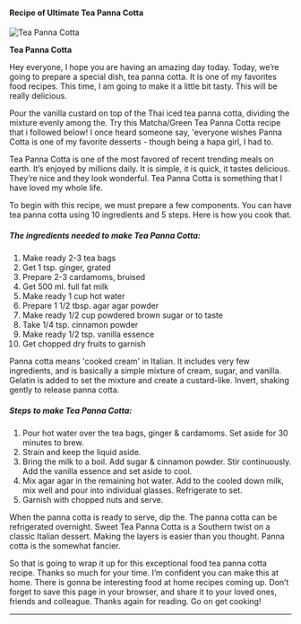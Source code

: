             

#### Recipe of Ultimate Tea Panna Cotta

![Tea Panna Cotta](https://img-global.cpcdn.com/recipes/c3ef826420ab214e/751x532cq70/tea-panna-cotta-recipe-main-photo.jpg)

**Tea Panna Cotta**

Hey everyone, I hope you are having an amazing day today. Today, we’re going to prepare a special dish, tea panna cotta. It is one of my favorites food recipes. This time, I am going to make it a little bit tasty. This will be really delicious.

Pour the vanilla custard on top of the Thai iced tea panna cotta, dividing the mixture evenly among the. Try this Matcha/Green Tea Panna Cotta recipe that i followed below! I once heard someone say, 'everyone wishes Panna Cotta is one of my favorite desserts - though being a hapa girl, I had to.

Tea Panna Cotta is one of the most favored of recent trending meals on earth. It’s enjoyed by millions daily. It is simple, it is quick, it tastes delicious. They’re nice and they look wonderful. Tea Panna Cotta is something that I have loved my whole life.

To begin with this recipe, we must prepare a few components. You can have tea panna cotta using 10 ingredients and 5 steps. Here is how you cook that.

##### The ingredients needed to make Tea Panna Cotta:

1.  Make ready 2-3 tea bags
2.  Get 1 tsp. ginger, grated
3.  Prepare 2-3 cardamoms, bruised
4.  Get 500 ml. full fat milk
5.  Make ready 1 cup hot water
6.  Prepare 1 1/2 tbsp. agar agar powder
7.  Make ready 1/2 cup powdered brown sugar or to taste
8.  Take 1/4 tsp. cinnamon powder
9.  Make ready 1/2 tsp. vanilla essence
10.  Get chopped dry fruits to garnish

Panna cotta means 'cooked cream' in Italian. It includes very few ingredients, and is basically a simple mixture of cream, sugar, and vanilla. Gelatin is added to set the mixture and create a custard-like. Invert, shaking gently to release panna cotta.

##### Steps to make Tea Panna Cotta:

1.  Pour hot water over the tea bags, ginger & cardamoms. Set aside for 30 minutes to brew.
2.  Strain and keep the liquid aside.
3.  Bring the milk to a boil. Add sugar & cinnamon powder. Stir continuously. Add the vanilla essence and set aside to cool.
4.  Mix agar agar in the remaining hot water. Add to the cooled down milk, mix well and pour into individual glasses. Refrigerate to set.
5.  Garnish with chopped nuts and serve.

When the panna cotta is ready to serve, dip the. The panna cotta can be refrigerated overnight. Sweet Tea Panna Cotta is a Southern twist on a classic Italian dessert. Making the layers is easier than you thought. Panna cotta is the somewhat fancier.

So that is going to wrap it up for this exceptional food tea panna cotta recipe. Thanks so much for your time. I’m confident you can make this at home. There is gonna be interesting food at home recipes coming up. Don’t forget to save this page in your browser, and share it to your loved ones, friends and colleague. Thanks again for reading. Go on get cooking!

* * *